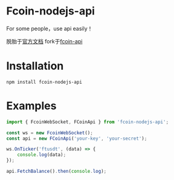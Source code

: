 # Fcoin-nodejs-api
For some people，use api easily！

脱胎于[官方文档](https://developer.fcoin.com/zh.html)
fork于[fcoin-api](https://github.com/superhuai/fcoin-api)

# Installation
```
npm install fcoin-nodejs-api
```
# Examples
```ts
import { FcoinWebSocket, FCoinApi } from 'fcoin-nodejs-api';

const ws = new FcoinWebSocket();
const api = new FCoinApi('your-key', 'your-secret');

ws.OnTicker('ftusdt', (data) => {
    console.log(data);
});

api.FetchBalance().then(console.log);
```
